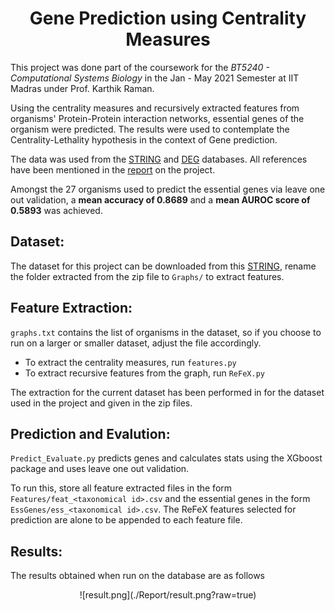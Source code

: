 <h1 align="center">Gene Prediction using Centrality Measures</h1>

This project was done part of the coursework for the _BT5240 - Computational Systems Biology_ in the Jan - May 2021 Semester at IIT Madras under Prof. Karthik Raman. 

Using the centrality measures and recursively extracted features from organisms' Protein-Protein interaction networks, essential genes of the organism were predicted. The results were used to contemplate the Centrality-Lethality hypothesis in the context of Gene prediction.

The data was used from the <a href="https://string-db.org/" title="STRING">STRING</a> and <a href="https://www.ncbi.nlm.nih.gov/pmc/articles/PMC308758/" title="DEG">DEG</a> databases. All references have been mentioned in the <a href="https://github.com/nanthamanish/GeneCentralityLethality/blob/main/Report/Centrality%20Lethality%20in%20the%20context%20of%20Essential%20Gene%20Prediction.pdf" title="report">report</a> on the project. 

Amongst the 27 organisms used to predict the essential genes via leave one out validation, a **mean accuracy of 0.8689** and a **mean AUROC score of 0.5893** was achieved.

## Dataset:
The dataset for this project can be downloaded from this <a href="http://www.plosone.org/article/fetchSingleRepresentation.action?uri=info:doi/10.1371/journal.pone.0208722.s001" title="link">STRING</a>, rename the folder extracted from the zip file to ```Graphs/``` to extract features.

## Feature Extraction:
```graphs.txt``` contains the list of organisms in the dataset, so if you choose to run on a larger or smaller dataset, adjust the file accordingly. 
+ To extract the centrality measures, run ```features.py```
+ To extract recursive features from the graph, run ```ReFeX.py```

The extraction for the current dataset has been performed in for the dataset used in the project and given in the zip files.

## Prediction and Evalution:
```Predict_Evaluate.py``` predicts genes and calculates stats using the XGboost package and uses leave one out validation.

To run this, store all feature extracted files in the form ```Features/feat_<taxonomical id>.csv``` and the essential genes in the form ```EssGenes/ess_<taxonomical id>.csv```. The ReFeX features selected for prediction are alone to be appended to each feature file.

## Results:
The results obtained when run on the database are as follows
<p  align="center">
![result.png](./Report/result.png?raw=true)
</p>
